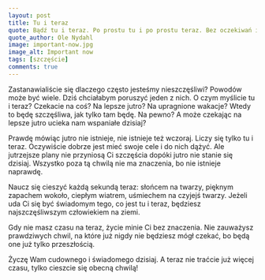 ```yaml
---
layout: post
title: Tu i teraz
quote: Bądź tu i teraz. Po prostu tu i po prostu teraz. Bez oczekiwań i bez obaw, bez jutra i bez wczoraj, bez utrzymywania i bez odpychania. Z pełną przytomnością – tu i teraz.
quote_author: Ole Nydahl
image: important-now.jpg
image_alt: Important now
tags: [szczęście]
comments: true
---
```


Zastanawialiście się dlaczego często jesteśmy nieszczęśliwi? Powodów może być wiele. Dziś chciałabym poruszyć jeden z nich. O czym myślicie tu i teraz? Czekacie na coś? Na lepsze jutro? Na upragnione wakacje? Wtedy to będę szczęśliwa, jak tylko tam będę. Na pewno? A może czekając na lepsze jutro ucieka nam wspaniałe dzisiaj?

<!--break-->

Prawdę mówiąc jutro nie istnieje, nie istnieje też wczoraj. Liczy się tylko tu i teraz. Oczywiście dobrze jest mieć swoje cele i do nich dążyć. Ale jutrzejsze plany nie przyniosą Ci szczęścia dopóki jutro nie stanie się dzisiaj. Wszystko poza tą chwilą nie ma znaczenia, bo nie istnieje naprawdę.

Naucz się cieszyć każdą sekundą teraz: słońcem na twarzy, pięknym zapachem wokoło, ciepłym wiatrem, uśmiechem na czyjejś twarzy. Jeżeli uda Ci się być świadomym tego, co jest tu i teraz, będziesz najszczęśliwszym człowiekiem na ziemi.

Gdy nie masz czasu na teraz, życie minie Ci bez znaczenia. Nie zauważysz prawdziwych chwil, na które już nigdy nie będziesz mógł czekać, bo będą one już tylko przeszłością.

Życzę Wam cudownego i świadomego dzisiaj. A teraz nie traćcie już więcej czasu, tylko cieszcie się obecną chwilą!
